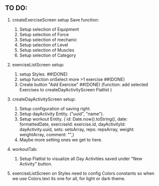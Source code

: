 ## TO DO:

1. createExerciseScreen setup Save function:

   1. Setup selection of Equipment
   2. Setup selection of Force
   3. Setup selection of mechanic
   4. Setup selection of Level
   5. Setup selection of Muscles
   6. Setup selection of Category

2. exerciseListScreen setup:

   1. setup Styles. ##(DONE)
   2. setup function onSelect more >1 exercise ##(DONE)
   3. Create button "Add Exercise" ##(DONE)
      (function: add selected Exercises to createDayActivityScreen Flatlist )

3. createDayActivityScreen setup:

   1. Setup configuration of saving right.
   2. Setup dayActivity Entity. ("uuid", "name").
   3. Setup workout Entity. (
      id: Date.now().toString(),
      date: formattedDate,
      exerciseId: exercise.id,
      dayActivityId: dayActivity.uuid,
      sets: setsArray,
      reps: repsArray,
      weight: weightArray,
      comment: "",)
   4. Maybe more setting ones we get to here.

4. workoutTab:

   1. Setup Flatlist to visualize all Day Activities saved under "New Activity" button.

5. exerciseListScreen on Styles need to config Colors constants so when we use Colors.text its one for all, for light or dark theme.
